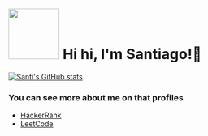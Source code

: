 # <img src="https://media0.giphy.com/media/v1.Y2lkPTc5MGI3NjExcjcxMmo1eHRuaTg3czZ2NTRuY2RxM2czNGl1bng3MTM2NTBwaXV5aiZlcD12MV9pbnRlcm5hbF9naWZfYnlfaWQmY3Q9cw/lP8xu5t2DLGG045H8F/giphy.gif" width="100"> Hi hi, I'm Santiago!👋

[![Santi's GitHub stats](https://github-readme-stats.vercel.app/api?username=ssnati&show_icons=true&theme=tokyonight)](https://github.com/Ssnati/github-readme-stats)

### You can see more about me on that profiles
- [HackerRank](https://www.hackerrank.com/profile/santieltroll_201)
- [LeetCode](https://leetcode.com/u/Ssnati/)

